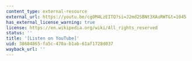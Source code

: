 ```yaml
---
content_type: external-resource
external_url: https://youtu.be/cg0M4LzEITQ?si=J2md2SBNt3XAuRWT&t=1045
has_external_license_warning: true
license: https://en.wikipedia.org/wiki/All_rights_reserved
status: ''
title: '[Listen on YouTube]'
uid: 38684865-fa5c-470a-b1ab-61af1728d037
wayback_url: ''
---
```

